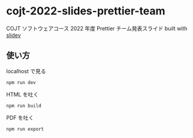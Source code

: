 # cojt-2022-slides-prettier-team

COJT ソフトウェアコース 2022 年度 Prettier チーム発表スライド built with [slidev](sli.dev)

## 使い方

localhost で見る

```console
npm run dev
```

HTML を吐く

```console
npm run build
```

PDF を吐く

```console
npm run export
```
